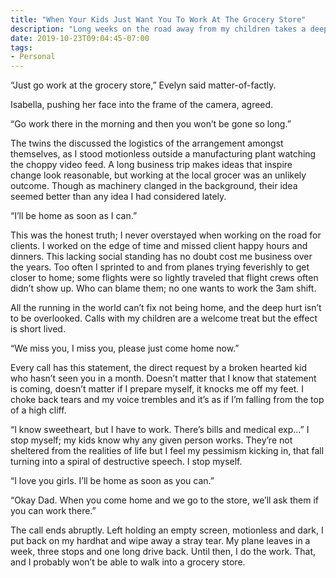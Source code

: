 ```yaml
---
title: "When Your Kids Just Want You To Work At The Grocery Store"
description: "Long weeks on the road away from my children takes a deep toll."
date: 2019-10-23T09:04:45-07:00
tags:
- Personal
---
```


“Just go work at the grocery store,” Evelyn said matter-of-factly.

Isabella, pushing her face into the frame of the camera, agreed.

“Go work there in the morning and then you won’t be gone so long.”

The twins the discussed the logistics of the arrangement amongst themselves, as I stood motionless outside a manufacturing plant watching the choppy video feed. A long business trip makes ideas that inspire change look reasonable, but working at the local grocer was an unlikely outcome. Though as machinery clanged in the background, their idea seemed better than any idea I had considered lately.

“I’ll be home as soon as I can.”

This was the honest truth; I never overstayed when working on the road for clients. I worked on the edge of time and missed client happy hours and dinners. This lacking social standing has no doubt cost me business over the years. Too often I sprinted to and from planes trying feverishly to get closer to home; some flights were so lightly traveled that flight crews often didn’t show up. Who can blame them; no one wants to work the 3am shift.

All the running in the world can’t fix not being home, and the deep hurt isn’t to be overlooked. Calls with my children are a welcome treat but the effect is short lived.

“We miss you, I miss you, please just come home now.”

Every call has this statement, the direct request by a broken hearted kid who hasn’t seen you in a month. Doesn’t matter that I know that statement is coming, doesn’t matter if I prepare myself, it knocks me off my feet. I choke back tears and my voice trembles and it’s as if I’m falling from the top of a high cliff.

“I know sweetheart, but I have to work. There’s bills and medical exp...” I stop myself; my kids know why any given person works. They’re not sheltered from the realities of life but I feel my pessimism kicking in, that fall turning into a spiral of destructive speech. I stop myself.

“I love you girls. I’ll be home as soon as you can.”

“Okay Dad. When you come home and we go to the store, we’ll ask them if you can work there.”

The call ends abruptly. Left holding an empty screen, motionless and dark, I put back on my hardhat and wipe away a stray tear. My plane leaves in a week, three stops and one long drive back. Until then, I do the work. That, and I probably won’t be able to walk into a grocery store.
